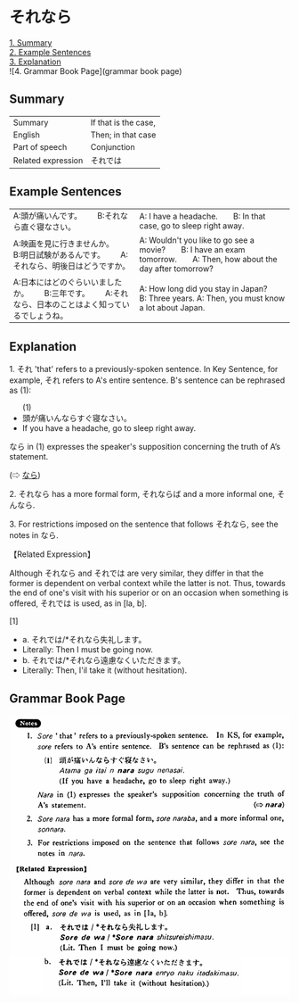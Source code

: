 # それなら

[1. Summary](#summary)<br>
[2. Example Sentences](#example-sentences)<br>
[3. Explanation](#explanation)<br>
![4. Grammar Book Page](grammar book page)<br>


## Summary

<table><tr>   <td>Summary</td>   <td>If that is the case,</td></tr><tr>   <td>English</td>   <td>Then; in that case</td></tr><tr>   <td>Part of speech</td>   <td>Conjunction</td></tr><tr>   <td>Related expression</td>   <td>それでは</td></tr></table>

## Example Sentences

<table><tr>   <td>A:頭が痛いんです。  B:それなら直ぐ寝なさい。</td>   <td>A: I have a headache.&emsp;&emsp;B: In that case, go to sleep right away.</td></tr><tr>   <td>A:映画を見に行きませんか。  B:明日試験があるんです。  A:それなら、明後日はどうですか。</td>   <td>A: Wouldn't you like to go see a movie?&emsp;&emsp;B: I have an exam tomorrow.&emsp;&emsp;A: Then, how about the day after tomorrow?</td></tr><tr>   <td>A:日本にはどのぐらいいましたか。  B:三年です。  A:それなら、日本のことはよく知っているでしょうね。</td>   <td>A: How long did you stay in Japan?&emsp;&emsp;B: Three years. A: Then, you must know a lot about Japan.</td></tr></table>

## Explanation

<p>1. それ 'that' refers to a previously-spoken sentence. In Key Sentence, for example, それ refers to A's entire sentence. B's sentence can be rephrased as (1):</p>  <ul>(1) <li>頭が痛いんならすぐ寝なさい。</li> <li>If you have a headache, go to sleep right away.</li> </ul>  <p>なら in (1) expresses the speaker's supposition concerning the truth of A’s statement.</p>   <p>(⇨ <a href="#㊦ なら">なら</a>)</p>  <p>2. <span class="cloze">それなら</span> has a more formal form, <span class="cloze">それならば</span> and a more informal one, <span class="cloze">そんなら</span>.</p>  <p>3. For restrictions imposed on the sentence that follows <span class="cloze">それなら</span>, see the notes in なら.</p>  <p>【Related Expression】</p>  <p>Although <span class="cloze">それなら</span> and それでは are very similar, they differ in that the former is dependent on verbal context while the latter is not. Thus, towards the end of one's visit with his superior or on an occasion when something is offered, それでは is used, as in [la, b].</p>  <p>[1]</p> <ul> <li>a. それでは/*<span class="cloze">それなら</span>失礼します。</li> <li>Literally: Then I must be going now.</li> <div class="divide"></div> <li>b. それでは/*<span class="cloze">それなら</span>遠慮なくいただきます。</li> <li>Literally: Then, I'il take it (without hesitation).</li> </ul>

## Grammar Book Page

![](../img/Basicそれなら.png)

